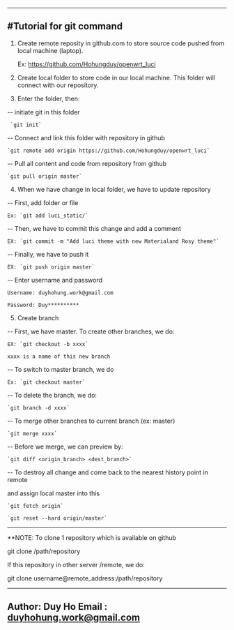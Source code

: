 
----------------------------------------------------------------
#Tutorial for git command
----------------------------------------------------------------

1. Create remote reposity in github.com to store source code pushed from local machine (laptop).


   Ex: https://github.com/Hohungduy/openwrt_luci


2. Create local folder to store code in our local machine. This folder will connect with our repository.

3. Enter the folder, then:

 -- initiate git in this folder

     `git init`

 -- Connect and link this folder with repository in github

    `git remote add origin https://github.com/Hohungduy/openwrt_luci`

 -- Pull all content and code from repository from github
     
    `git pull origin master`

4. When we have change in local folder, we have to update repository

 -- First, add folder or file

    Ex: `git add luci_static/`

 -- Then, we have to commit this change and add a comment

    EX: `git commit -m "Add luci theme with new Materialand Rosy theme"`

 -- Finally, we have to push it

    EX: `git push origin master`

 -- Enter username and password

    Username: duyhohung.work@gmail.com

    Password: Duy**********

5. Create branch

 -- First, we have master. To create other branches, we do:

    EX: `git checkout -b xxxx`

    xxxx is a name of this new branch

 -- To switch to master branch, we do

    Ex: `git checkout master`

 -- To delete the branch, we do:

    `git branch -d xxxx`

 -- To merge other branches to current branch (ex: master)

    `git merge xxxx`

 -- Before we merge, we can preview by:

    `git diff <origin_branch> <dest_branch>`

 -- To destroy all change  and come back to the nearest history point in remote

 and assign local master into this

    `git fetch origin`

    `git reset --hard origin/master`

-----------------------------------------------------------------------------------
**NOTE: 
   To clone 1 repository which is available on github
    
   git clone /path/repository

   If this repository in other server /remote, we do:

   git clone username@remote_address:/path/repository

 
----------------------------------------------------------------
Author: Duy Ho
Email : duyhohung.work@gmail.com
---------------------------------------------------------------


